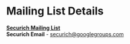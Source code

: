 # Mailing List Details #

**[Securich Mailing List](http://groups.google.com/group/securich)**<br>
<b>Securich Email</b> - securich@googlegroups.com